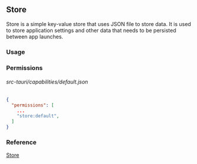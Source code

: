 ## Store

Store is a simple key-value store that uses JSON file to store data. It is used to store application settings and other data that needs to be persisted between app launches.

### Usage



### Permissions
###### src-tauri/capabilities/default.json
``` json
{
  "permissions": [
    ...
    "store:default",
  ]
}
```

### Reference
[Store](https://v2.tauri.app/plugin/store)